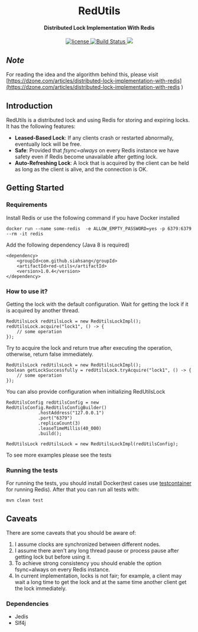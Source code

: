 <h1 align="center"> 
    RedUtils
</h1>  

<h4 align="center">Distributed Lock Implementation With Redis</h4>

<p align="center">
    <a href="http://www.apache.org/licenses/LICENSE-2.0">
        <img src="https://img.shields.io/badge/license-Apache%20License%202.0-blue.svg?style=flat" alt="license" title="">
    </a>
    <a href="https://travis-ci.com/github/siahsang/red-utils">
        <img src="https://travis-ci.com/siahsang/red-utils.svg?token=N599nN4MvyuvHP5RhDbq&branch=develop" alt="Build Status">
    </a>
    <a href="https://codecov.io/gh/siahsang/red-utils">
        <img src="https://codecov.io/gh/siahsang/red-utils/branch/develop/graph/badge.svg?token=9OF1191T9L"/>
    </a>

</p>

## *Note* ##
For reading the idea and the algorithm behind this, please visit [https://dzone.com/articles/distributed-lock-implementation-with-redis](https://dzone.com/articles/distributed-lock-implementation-with-redis
)

## Introduction ##
RedUtils is a distributed lock and using Redis for storing and expiring locks. It has the following features:

-  **Leased-Based Lock**: If any clients crash or restarted abnormally, eventually lock will be free. 
-  **Safe**: Provided that *fsync=always* on every Redis instance we have safety even if Redis become unavailable after getting lock. 
-  **Auto-Refreshing Lock**: A lock that is acquired by the client can be held as long as the client is alive, and the connection is OK. 


## Getting Started ##

### Requirements ##
Install Redis or use the following command if you have Docker installed
```
docker run --name some-redis  -e ALLOW_EMPTY_PASSWORD=yes -p 6379:6379 --rm -it redis
```

Add the following dependency (Java 8 is required)

```
<dependency>
    <groupId>com.github.siahsang</groupId>
    <artifactId>red-utils</artifactId>
    <version>1.0.4</version>
</dependency>
```



### How to use it? ##

Getting the lock with the default configuration. Wait for getting the lock if it is acquired by another thread.

```
RedUtilsLock redUtilsLock = new RedUtilsLockImpl();
redUtilsLock.acquire("lock1", () -> {
    // some operation
});
```

Try to acquire the lock and return true after executing the operation, otherwise, return false immediately.
```
RedUtilsLock redUtilsLock = new RedUtilsLockImpl();
boolean getLockSuccessfully = redUtilsLock.tryAcquire("lock1", () -> {
    // some operation
});
```

You can also provide configuration when initializing RedUtilsLock
```
RedUtilsConfig redUtilsConfig = new RedUtilsConfig.RedUtilsConfigBuilder()
            .hostAddress("127.0.0.1")
            .port("6379")
            .replicaCount(3)
            .leaseTimeMillis(40_000)
            .build();

RedUtilsLock redUtilsLock = new RedUtilsLockImpl(redUtilsConfig);
```

To see more examples please see the tests


### Running the tests ###
For running the tests, you should install Docker(test cases use [testcontainer](https://www.testcontainers.org/) for running Redis). 
After that you can run all tests with:
``` 
mvn clean test
```

## Caveats ##
There are some caveats that you should be aware of:

1. I assume clocks are synchronized between different nodes.
2. I assume there aren't any long thread pause or process pause after getting lock but before using it.
3. To achieve strong consistency you should enable the option fsync=always on every Redis instance.
4. In current implementation, locks is not fair; for example, a client may wait a long time to get the lock and at the same time another client get the lock immediately.

### Dependencies ###
- Jedis
- Slf4j

